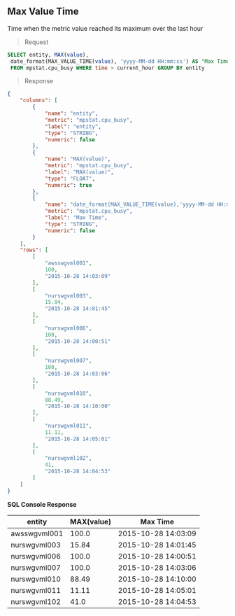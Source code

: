 ## Max Value Time

Time when the metric value reached its maximum over the last hour

> Request

```sql
SELECT entity, MAX(value),
 date_format(MAX_VALUE_TIME(value), 'yyyy-MM-dd HH:mm:ss') AS "Max Time"
 FROM mpstat.cpu_busy WHERE time > current_hour GROUP BY entity
```

> Response

```json
{
    "columns": [
        {
            "name": "entity",
            "metric": "mpstat.cpu_busy",
            "label": "entity",
            "type": "STRING",
            "numeric": false
        },
        {
            "name": "MAX(value)",
            "metric": "mpstat.cpu_busy",
            "label": "MAX(value)",
            "type": "FLOAT",
            "numeric": true
        },
        {
            "name": "date_format(MAX_VALUE_TIME(value),'yyyy-MM-dd HH:mm:ss')",
            "metric": "mpstat.cpu_busy",
            "label": "Max Time",
            "type": "STRING",
            "numeric": false
        }
    ],
    "rows": [
        [
            "awsswgvml001",
            100,
            "2015-10-28 14:03:09"
        ],
        [
            "nurswgvml003",
            15.84,
            "2015-10-28 14:01:45"
        ],
        [
            "nurswgvml006",
            100,
            "2015-10-28 14:00:51"
        ],
        [
            "nurswgvml007",
            100,
            "2015-10-28 14:03:06"
        ],
        [
            "nurswgvml010",
            88.49,
            "2015-10-28 14:10:00"
        ],
        [
            "nurswgvml011",
            11.11,
            "2015-10-28 14:05:01"
        ],
        [
            "nurswgvml102",
            41,
            "2015-10-28 14:04:53"
        ]
    ]
}
```

**SQL Console Response**

| entity       | MAX(value) | Max Time            | 
|--------------|------------|---------------------| 
| awsswgvml001 | 100.0      | 2015-10-28 14:03:09 | 
| nurswgvml003 | 15.84      | 2015-10-28 14:01:45 | 
| nurswgvml006 | 100.0      | 2015-10-28 14:00:51 | 
| nurswgvml007 | 100.0      | 2015-10-28 14:03:06 | 
| nurswgvml010 | 88.49      | 2015-10-28 14:10:00 | 
| nurswgvml011 | 11.11      | 2015-10-28 14:05:01 | 
| nurswgvml102 | 41.0       | 2015-10-28 14:04:53 | 

